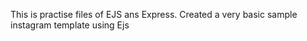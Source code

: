 This is practise files of EJS ans Express.
Created a very basic sample instagram template using Ejs
